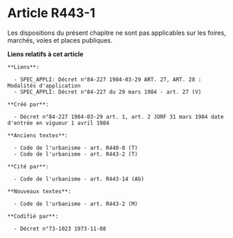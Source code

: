 # Article R443-1

Les dispositions du présent chapitre ne sont pas applicables sur les foires, marchés, voies et places publiques.

**Liens relatifs à cet article**

	**Liens**:

	  - SPEC_APPLI: Décret n°84-227 1984-03-29 ART. 27, ART. 28 : Modalités d'application
	  - SPEC_APPLI: Décret n°84-227 du 29 mars 1984 - art. 27 (V)

	**Créé par**:

	  - Décret n°84-227 1984-03-29 art. 1, art. 2 JORF 31 mars 1984 date d'entrée en vigueur 1 avril 1984

	**Anciens textes**:

	  - Code de l'urbanisme - art. R440-8 (T)
	  - Code de l'urbanisme - art. R443-2 (T)

	**Cité par**:

	  - Code de l'urbanisme - art. R443-14 (Ab)

	**Nouveaux textes**:

	  - Code de l'urbanisme - art. R443-2 (M)

	**Codifié par**:

	  - Décret n°73-1023 1973-11-08

